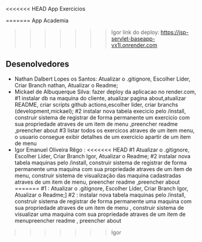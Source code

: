 <<<<<<< HEAD
App Exercicios

=======
App Academia
>>>>>>> Igor
link do deploy: https://jsp-servlet-baseapp-vx1l.onrender.com
## Desenolvedores

- Nathan Dalbert Lopes os Santos:
  Atualizar o .gitignore,
  Escolher Líder,
  Criar Branch nathan,
  Atualizar o Readme;
- Mickael de Albuquerque Silva: fazer deploy da aplicacao no render.com,
  #1 instalar db na maquina do cliente,
  atualizar pagina about,atualizar README,
  criar scripts github actions,escolher lider,
  criar branchs (development,mickael);
  #2 instalar nova tabela execicio pelo /install, construir sistema de registrar  de forma permanente
  um exercicio com sua propriedade atraves de um item de menu ,preencher readme ,preencher about 
  #3 listar todos os exercicos atraves de um item menu, o usuario consegue exibir detalhes de um exercicio apartir de um item de menu
- Igor Emanuel Oliveira Rêgo :
<<<<<<< HEAD
  #1 Atualizar o .gitignore,
  Escolher Líder,
  Criar Branch Igor,
  Atualizar o Readme;
  #2 instalar nova tabela maquinas pelo /install, construir sistema de registrar de forma permanente
uma maquina com sua propriedade atraves de um item de menu, construir sistema de visualização das maquina cadastradas atraves de um item de menu, preencher readme ,preencher about
=======
  #1 : Atualizar o .gitignore,
  Escolher Líder,
  Criar Branch Igor,
  Atualizar o Readme;]
  #2 : instalar nova tabela maquinas pelo /install, construir sistema de registrar de forma permanente uma maquina com sua propriedade atraves de um item de menu , construir sistema de visualizar uma maquina com     sua propriedade atraves de um item de menupreencher readme , preencher about
>>>>>>> Igor

  
